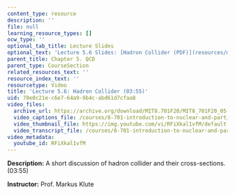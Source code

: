 ```yaml
---
content_type: resource
description: ''
file: null
learning_resource_types: []
ocw_type: ''
optional_tab_title: Lecture Slides
optional_text: 'Lecture 5.6 Slides: [Hadron Collider (PDF)](resources/mit8_701f20_lec5-6)'
parent_title: Chapter 5. QCD
parent_type: CourseSection
related_resources_text: ''
resource_index_text: ''
resourcetype: Video
title: 'Lecture 5.6: Hadron Collider (03:55)'
uid: 70e0c21e-c6e7-64a9-9b4c-abd61d7cfaa8
video_files:
  archive_url: https://archive.org/download/MIT8.701F20/MIT8_701F20_05-06_hadroncollider_300k.mp4
  video_captions_file: /courses/8-701-introduction-to-nuclear-and-particle-physics-fall-2020/93f5d1a5a52d57b3a74b1fd6139f501b_RFiXkal1vfM.vtt
  video_thumbnail_file: https://img.youtube.com/vi/RFiXkal1vfM/default.jpg
  video_transcript_file: /courses/8-701-introduction-to-nuclear-and-particle-physics-fall-2020/d3254076e9fdf2a05ffaaaf220602868_RFiXkal1vfM.pdf
video_metadata:
  youtube_id: RFiXkal1vfM
---
```


**Description:** A short discussion of hadron collider and their cross-sections. (03:55)

**Instructor:** Prof. Markus Klute